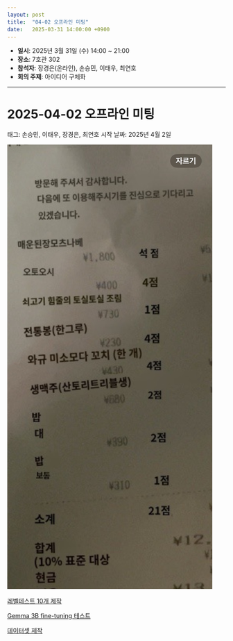 ```yaml
---
layout: post
title:  "04-02 오프라인 미팅"
date:   2025-03-31 14:00:00 +0900
---
```


- **일시**: 2025년 3월 31일 (수) 14:00 ~ 21:00
- **장소**: 7호관 302
- **참석자**: 장경은(온라인), 손승민, 이태우, 최연호
- **회의 주제**: 아이디어 구체화
---

# 2025-04-02 오프라인 미팅

태그: 손승민, 이태우, 장경은, 최연호
시작 날짜: 2025년 4월 2일

![image.png](image.png)

[레벨테스트 10개 제작](https://www.notion.so/10-1c94378af66f807498edf2f7573533db?pvs=21)

[Gemma 3B fine-tuning 테스트](https://www.notion.so/Gemma-3B-fine-tuning-1c94378af66f8008b09ff361f31febf2?pvs=21)

[데이터셋 제작](https://www.notion.so/1c94378af66f80b9bf6ce063f3725152?pvs=21)